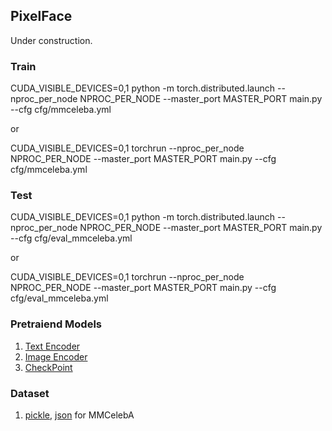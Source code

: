 ## PixelFace
Under construction.

### Train
CUDA_VISIBLE_DEVICES=0,1 python -m torch.distributed.launch --nproc_per_node NPROC_PER_NODE --master_port MASTER_PORT main.py --cfg cfg/mmceleba.yml

or

CUDA_VISIBLE_DEVICES=0,1 torchrun --nproc_per_node NPROC_PER_NODE --master_port MASTER_PORT main.py --cfg cfg/mmceleba.yml

### Test
CUDA_VISIBLE_DEVICES=0,1 python -m torch.distributed.launch --nproc_per_node NPROC_PER_NODE --master_port MASTER_PORT main.py --cfg cfg/eval_mmceleba.yml

or

CUDA_VISIBLE_DEVICES=0,1 torchrun --nproc_per_node NPROC_PER_NODE --master_port MASTER_PORT main.py --cfg cfg/eval_mmceleba.yml

### Pretraiend Models
1. [Text Encoder](https://drive.google.com/file/d/1I-_KA5vWSYS1GpPMCYtQXIjNJ47RRQGx/view?usp=share_link)
2. [Image Encoder](https://drive.google.com/file/d/17SfZDmnoHHFdEeEITf5RDiGfxRE497Dm/view?usp=share_link)
3. [CheckPoint](https://drive.google.com/file/d/1zN91Qm-d9km44rq7t-3jJEdAfHpPYEq_/view?usp=share_link)

### Dataset
1. [pickle](https://drive.google.com/file/d/1jV99y6iSdoCYDRN_CeqIN0tPnAc5cTpW/view?usp=share_link), [json](https://drive.google.com/file/d/1MZda_8w96EAOWjwvGyTQBPzP1Dl9afdl/view?usp=share_link) for MMCelebA
